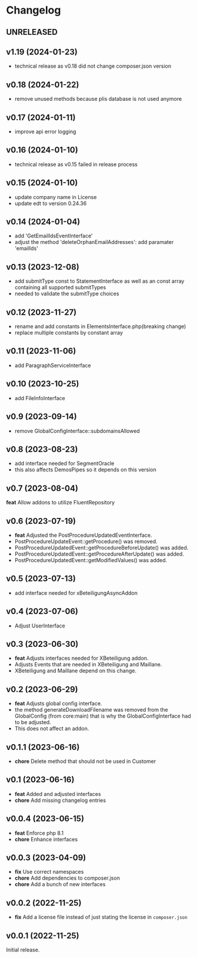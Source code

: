 # Changelog

## UNRELEASED
## v1.19 (2024-01-23)
- technical release as v0.18 did not change composer.json version

## v0.18 (2024-01-22)
- remove unused methods because plis database is not used anymore

## v0.17 (2024-01-11)

- improve api error logging

## v0.16 (2024-01-10)
- technical release as v0.15 failed in release process

## v0.15 (2024-01-10)
- update company name in License
- update edt to version 0.24.36

## v0.14 (2024-01-04)

- add 'GetEmailIdsEventInterface'
- adjust the method 'deleteOrphanEmailAddresses': add paramater 'emailIds'

## v0.13 (2023-12-08)

- add submitType const to StatementInterface as well as an const array containing all supported submitTypes
- needed to validate the submitType choices

## v0.12 (2023-11-27)

- rename and add constants in ElementsInterface.php(breaking change)
- replace multiple constants by constant array

## v0.11 (2023-11-06)

- add ParagraphServiceInterface

## v0.10 (2023-10-25)

- add FileInfoInterface

## v0.9 (2023-09-14)

- remove GlobalConfigInterface::subdomainsAllowed

## v0.8 (2023-08-23)

- add interface needed for SegmentOracle
- this also affects DemosPipes so it depends on this version

## v0.7 (2023-08-04)

**feat** Allow addons to utilize FluentRepository  

## v0.6 (2023-07-19)

- **feat** Adjusted the PostProcedureUpdatedEventInterface.
- PostProcedureUpdateEvent::getProcedure() was removed.
- PostProcedureUpdatedEvent::getProcedureBeforeUpdate() was added.
- PostProcedureUpdatedEvent::getProcedureAfterUpdate() was added.
- PostProcedureUpdatedEvent::getModifiedValues() was added.

## v0.5 (2023-07-13)

- add interface needed for xBeteiligungAsyncAddon

## v0.4 (2023-07-06)

- Adjust UserInterface

## v0.3 (2023-06-30)

- **feat** Adjusts interfaces needed for XBeteiligung addon.
- Adjusts Events that are needed in XBeteiligung and Maillane.
- XBeteiligung and Maillane depend on this change.

## v0.2 (2023-06-29)

- **feat** Adjusts global config interface.
- the method generateDownloadFilename was removed from the GlobalConfig (from core:main) that is why the GlobalConfigInterface had to be adjusted.
- This does not affect an addon.

## v0.1.1 (2023-06-16)

- **chore** Delete method that should not be used in Customer

## v0.1 (2023-06-16)

- **feat** Added and adjusted interfaces 
- **chore** Add missing changelog entries

## v0.0.4 (2023-06-15)

- **feat** Enforce php 8.1
- **chore** Enhance interfaces

## v0.0.3 (2023-04-09)

- **fix** Use correct namespaces
- **chore** Add dependencies to composer.json 
- **chore** Add a bunch of new interfaces

## v0.0.2 (2022-11-25)

- **fix** Add a license file instead of just stating the license in `composer.json`

## v0.0.1 (2022-11-25)

Initial release.
